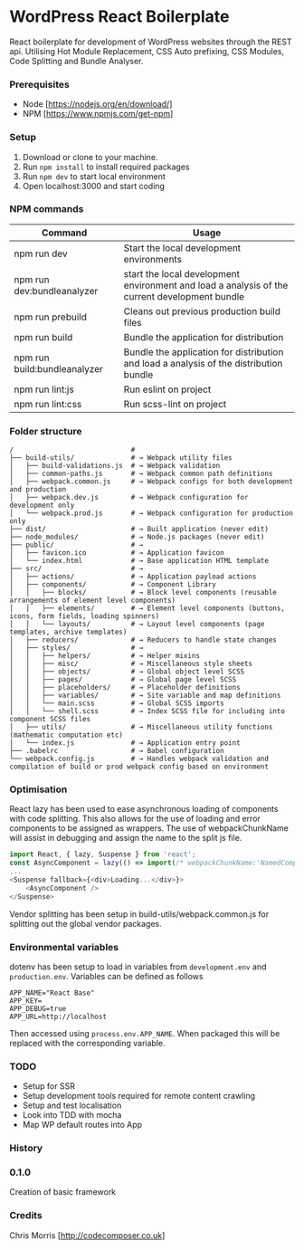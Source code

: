 # WordPress React Boilerplate
React boilerplate for development of WordPress websites through the REST api. Utilising Hot Module Replacement, CSS Auto prefixing, CSS Modules, Code Splitting and Bundle Analyser.

### Prerequisites

* Node [https://nodejs.org/en/download/]
* NPM [https://www.npmjs.com/get-npm]

### Setup

1. Download or clone to your machine.
2. Run `npm install` to install required packages
2. Run `npm dev` to start local environment
3. Open localhost:3000 and start coding

### NPM commands
Command  | Usage
------------- | -------------
npm run dev | Start the local development environments
npm run dev:bundleanalyzer | start the local development environment and load a analysis of the current development bundle
npm run prebuild | Cleans out previous production build files
npm run build | Bundle the application for distribution
npm run build:bundleanalyzer | Bundle the application for distribution and load a analysis of the distribution bundle
npm run lint:js | Run eslint on project
npm run lint:css | Run scss-lint on project

### Folder structure

```shell
/                             #
├── build-utils/              # → Webpack utility files
│   ├── build-validations.js  # → Webpack validation
│   ├── common-paths.js       # → Webpack common path definitions
│   ├── webpack.common.js     # → Webpack configs for both development and production
│   ├── webpack.dev.js        # → Webpack configuration for development only
│   └── webpack.prod.js       # → Webpack configuration for production only
├── dist/                     # → Built application (never edit)
├── node_modules/             # → Node.js packages (never edit)
├── public/                   # →
│   ├── favicon.ico           # → Application favicon
│   └── index.html            # → Base application HTML template
├── src/                      # →
│   ├── actions/              # → Application payload actions
│   ├── components/           # → Component Library
│   │   ├── blocks/           # → Block level components (reusable arrangements of element level components)
│   │   ├── elements/         # → Element level components (buttons, icons, form fields, loading spinners)
│   │   └── layouts/          # → Layout level components (page templates, archive templates)
│   ├── reducers/             # → Reducers to handle state changes
│   ├── styles/               # →
│   │   ├── helpers/          # → Helper mixins
│   │   ├── misc/             # → Miscellaneous style sheets
│   │   ├── objects/          # → Global object level SCSS
│   │   ├── pages/            # → Global page level SCSS
│   │   ├── placeholders/     # → Placeholder definitions
│   │   ├── variables/        # → Site variable and map definitions
│   │   └── main.scss         # → Global SCSS imports
│   │   └── shell.scss        # → Index SCSS file for including into component SCSS files
│   ├── utils/                # → Miscellaneous utility functions (mathematic computation etc)
│   └── index.js              # → Application entry point
├── .babelrc                  # → Babel configuration
└── webpack.config.js         # → Handles webpack validation and compilation of build or prod webpack config based on environment
```

### Optimisation

React lazy has been used to ease asynchronous loading of components with code splitting. This also allows for the use of loading and error components to be assigned as wrappers. The use of webpackChunkName will assist in debugging and assign the name to the split js file.
```javaScript
import React, { lazy, Suspense } from 'react';
const AsyncComponent = lazy(() => import(/* webpackChunkName:'NamedComponent' */ './NamedComponent'));
...
<Suspense fallback={<div>Loading...</div>}>
    <AsyncComponent />
</Suspense>
```

Vendor splitting has been setup in build-utils/webpack.common.js for splitting out the global vendor packages.

### Environmental variables

dotenv has been setup to load in variables from `development.env` and `production.env`. Variables can be defined as follows

```shell
APP_NAME="React Base"
APP_KEY=
APP_DEBUG=true
APP_URL=http://localhost
```
Then accessed using `process.env.APP_NAME`. When packaged this will be replaced with the corresponding variable.

### TODO

* Setup for SSR
* Setup development tools required for remote content crawling
* Setup and test localisation
* Look into TDD with mocha
* Map WP default routes into App

### History

### 0.1.0
Creation of basic framework

### Credits

Chris Morris [http://codecomposer.co.uk]
